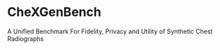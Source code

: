 # CheXGenBench
A Unified Benchmark For Fidelity, Privacy and Utility of Synthetic Chest Radiographs
